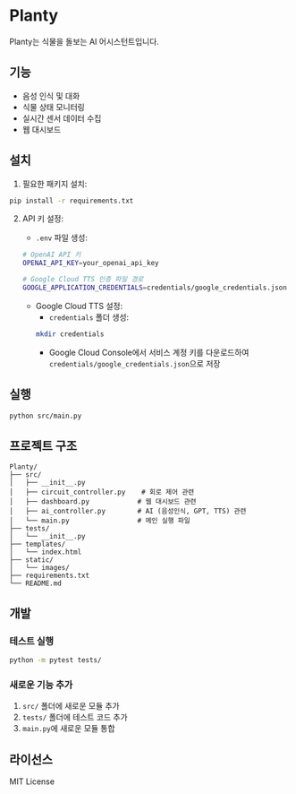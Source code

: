 # Planty

Planty는 식물을 돌보는 AI 어시스턴트입니다.

## 기능

- 음성 인식 및 대화
- 식물 상태 모니터링
- 실시간 센서 데이터 수집
- 웹 대시보드

## 설치

1. 필요한 패키지 설치:
```bash
pip install -r requirements.txt
```

2. API 키 설정:
   - `.env` 파일 생성:
   ```bash
   # OpenAI API 키
   OPENAI_API_KEY=your_openai_api_key
   
   # Google Cloud TTS 인증 파일 경로
   GOOGLE_APPLICATION_CREDENTIALS=credentials/google_credentials.json
   ```
   
   - Google Cloud TTS 설정:
     - `credentials` 폴더 생성:
     ```bash
     mkdir credentials
     ```
     - Google Cloud Console에서 서비스 계정 키를 다운로드하여 `credentials/google_credentials.json`으로 저장

## 실행

```bash
python src/main.py
```

## 프로젝트 구조

```
Planty/
├── src/
│   ├── __init__.py
│   ├── circuit_controller.py    # 회로 제어 관련
│   ├── dashboard.py            # 웹 대시보드 관련
│   ├── ai_controller.py        # AI (음성인식, GPT, TTS) 관련
│   └── main.py                 # 메인 실행 파일
├── tests/
│   └── __init__.py
├── templates/
│   └── index.html
├── static/
│   └── images/
├── requirements.txt
└── README.md
```

## 개발

### 테스트 실행

```bash
python -m pytest tests/
```

### 새로운 기능 추가

1. `src/` 폴더에 새로운 모듈 추가
2. `tests/` 폴더에 테스트 코드 추가
3. `main.py`에 새로운 모듈 통합

## 라이선스

MIT License